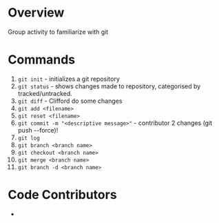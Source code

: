 # Overview
Group activity to familiarize with git

# Commands
1. `git init` - initializes a git repository
2. `git status` - shows changes made to repository, categorised by tracked/untracked.
3. `git diff` - Clifford do some changes
4. `git add <filename>` 
5. `git reset <filename>`
6. `git commit -m "<descriptive message>"` - contributor 2 changes (git push --force)!
7. `git log`
8. `git branch <branch name>`
9. `git checkout <branch name>`
10. `git merge <branch name>`
11. `git branch -d <branch name>`

# Code Contributors
- <alias of developer>